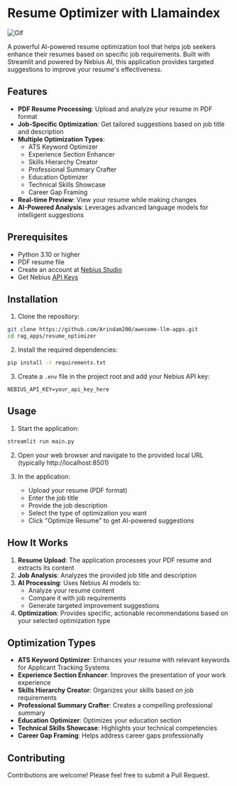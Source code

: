 # Resume Optimizer with Llamaindex

![GIf](./demo.gif)

A powerful AI-powered resume optimization tool that helps job seekers enhance their resumes based on specific job requirements. Built with Streamlit and powered by Nebius AI, this application provides targeted suggestions to improve your resume's effectiveness.

## Features

- **PDF Resume Processing**: Upload and analyze your resume in PDF format
- **Job-Specific Optimization**: Get tailored suggestions based on job title and description
- **Multiple Optimization Types**:
  - ATS Keyword Optimizer
  - Experience Section Enhancer
  - Skills Hierarchy Creator
  - Professional Summary Crafter
  - Education Optimizer
  - Technical Skills Showcase
  - Career Gap Framing
- **Real-time Preview**: View your resume while making changes
- **AI-Powered Analysis**: Leverages advanced language models for intelligent suggestions

## Prerequisites

- Python 3.10 or higher
- PDF resume file
- Create an account at [Nebius Studio](https://studio.nebius.com/)
- Get Nebius [API Keys](https://studio.nebius.com/?modals=create-api-key)

## Installation

1. Clone the repository:

```bash
git clone https://github.com/Arindam200/awesome-llm-apps.git
cd rag_apps/resume_optimizer
```

2. Install the required dependencies:

```bash
pip install -r requirements.txt
```

3. Create a `.env` file in the project root and add your Nebius API key:

```
NEBIUS_API_KEY=your_api_key_here
```

## Usage

1. Start the application:

```bash
streamlit run main.py
```

2. Open your web browser and navigate to the provided local URL (typically http://localhost:8501)

3. In the application:
   - Upload your resume (PDF format)
   - Enter the job title
   - Provide the job description
   - Select the type of optimization you want
   - Click "Optimize Resume" to get AI-powered suggestions

## How It Works

1. **Resume Upload**: The application processes your PDF resume and extracts its content
2. **Job Analysis**: Analyzes the provided job title and description
3. **AI Processing**: Uses Nebius AI models to:
   - Analyze your resume content
   - Compare it with job requirements
   - Generate targeted improvement suggestions
4. **Optimization**: Provides specific, actionable recommendations based on your selected optimization type

## Optimization Types

- **ATS Keyword Optimizer**: Enhances your resume with relevant keywords for Applicant Tracking Systems
- **Experience Section Enhancer**: Improves the presentation of your work experience
- **Skills Hierarchy Creator**: Organizes your skills based on job requirements
- **Professional Summary Crafter**: Creates a compelling professional summary
- **Education Optimizer**: Optimizes your education section
- **Technical Skills Showcase**: Highlights your technical competencies
- **Career Gap Framing**: Helps address career gaps professionally

## Contributing

Contributions are welcome! Please feel free to submit a Pull Request.
